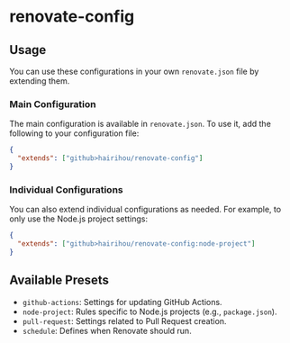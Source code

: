 # renovate-config

## Usage

You can use these configurations in your own `renovate.json` file by extending them.

### Main Configuration

The main configuration is available in `renovate.json`. To use it, add the following to your configuration file:

```json
{
  "extends": ["github>hairihou/renovate-config"]
}
```

### Individual Configurations

You can also extend individual configurations as needed. For example, to only use the Node.js project settings:

```json
{
  "extends": ["github>hairihou/renovate-config:node-project"]
}
```

## Available Presets

- `github-actions`: Settings for updating GitHub Actions.
- `node-project`: Rules specific to Node.js projects (e.g., `package.json`).
- `pull-request`: Settings related to Pull Request creation.
- `schedule`: Defines when Renovate should run.
